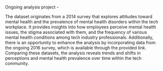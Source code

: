 Ongoing analysis project -


The dataset originates from a 2014 survey that explores attitudes toward mental health and the prevalence of mental health disorders within the tech workplace. It provides insights into how employees perceive mental health issues, the stigma associated with them, and the frequency of various mental health conditions among tech industry professionals. Additionally, there is an opportunity to enhance the analysis by incorporating data from the ongoing 2016 survey, which is available through the provided link. Comparing these datasets, the analysis reveals trends and shifts in perceptions and mental health prevalence over time within the tech community.
